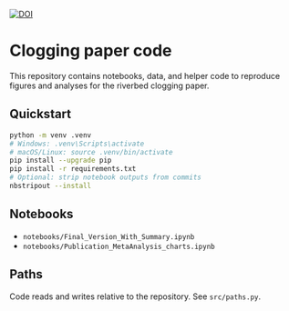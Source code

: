 [![DOI](https://zenodo.org/badge/DOI/10.5281/zenodo.16945587.svg)](https://doi.org/10.5281/zenodo.16945587)

# Clogging paper code

This repository contains notebooks, data, and helper code to reproduce figures and analyses for the riverbed clogging paper.

## Quickstart
```bash
python -m venv .venv
# Windows: .venv\Scripts\activate
# macOS/Linux: source .venv/bin/activate
pip install --upgrade pip
pip install -r requirements.txt
# Optional: strip notebook outputs from commits
nbstripout --install
```

## Notebooks
- `notebooks/Final_Version_With_Summary.ipynb`
- `notebooks/Publication_MetaAnalysis_charts.ipynb`

## Paths
Code reads and writes relative to the repository. See `src/paths.py`.
